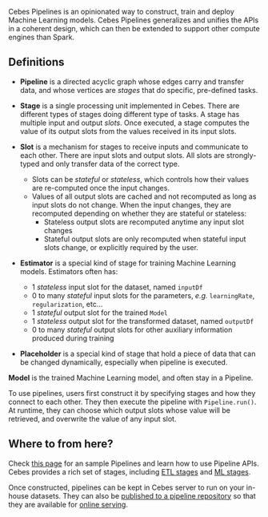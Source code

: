 Cebes Pipelines is an opinionated way to construct, train and deploy Machine Learning models.
Cebes Pipelines generalizes and unifies the APIs in a coherent design, which can then be extended
to support other compute engines than Spark.

## Definitions

- **Pipeline** is a directed acyclic graph whose edges carry and transfer data, and whose vertices 
are _stages_ that do specific, pre-defined tasks. 
- **Stage** is a single processing unit implemented in Cebes. There are different types of stages 
doing different type of tasks. A stage has multiple input and output _slots_. Once executed, a stage
computes the value of its output slots from the values received in its input slots.
- **Slot** is a mechanism for stages to receive inputs and communicate to each other. 
There are input slots and output slots. All slots are strongly-typed and only 
transfer data of the correct type.
    - Slots can be _stateful_ or _stateless_, which controls how their values are re-computed once 
    the input changes.
    - Values of all output slots are cached and not recomputed as long as input slots do not change.
    When the input changes, they are recomputed depending on whether they are stateful or stateless:
        - Stateless output slots are recomputed anytime any input slot changes
        - Stateful output slots are only recomputed when stateful input slots change, or explicitly
        required by the user.
- **Estimator** is a special kind of stage for training Machine Learning models. Estimators often 
has:
    - 1 _stateless_ input slot for the dataset, named `inputDf`
    - 0 to many _stateful_ input slots for the parameters, _e.g._ `learningRate`, `regularization`, etc...
    - 1 _stateful_ output slot for the trained `Model`
    - 1 _stateless_ output slot for the transformed dataset, named `outputDf`
    - 0 to many _stateful_ output slots for other auxiliary information produced during training
    
- **Placeholder** is a special kind of stage that hold a piece of data that can be changed dynamically,
especially when pipeline is executed.

**Model** is the trained Machine Learning model, and often stay in a Pipeline.

To use pipelines, users first construct it by specifying stages and how they connect to each other.
They then execute the pipeline with `Pipeline.run()`. At runtime, they can choose which output slots
whose value will be retrieved, and overwrite the value of any input slot.

## Where to from here?

Check [this page](pipelines_api.md) for an sample Pipelines and learn how to use Pipeline APIs.
Cebes provides a rich set of stages, including [ETL stages](pipelines_etl.md) and [ML stages](pipelines_ml.md).

Once constructed, pipelines can be kept in Cebes server to run on your in-house datasets. They can also
be [published to a pipeline repository](pipelines_repo.md) so that they are available for 
[online serving](serving.md).
